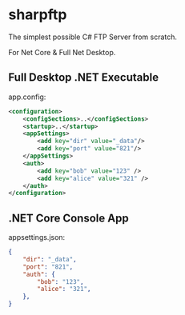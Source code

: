 # sharpftp

The simplest possible C# FTP Server from scratch.

For Net Core & Full Net Desktop.

## Full Desktop .NET Executable

app.config:
```xml
<configuration>
	<configSections>..</configSections>
	<startup>..</startup>
	<appSettings>
		<add key="dir" value="_data"/>
		<add key="port" value="821"/>
	</appSettings>
	<auth>
		<add key="bob" value="123" />
		<add key="alice" value="321" />
	</auth>
</configuration>
```

## .NET Core Console App

appsettings.json:
```json
{
	"dir": "_data",
	"port": "821",
	"auth": {
		"bob": "123",
		"alice": "321",
	},
}
```
